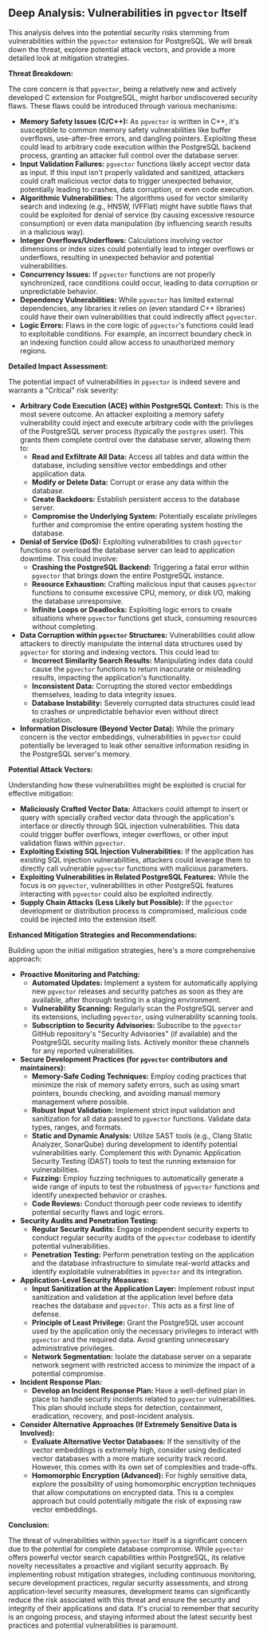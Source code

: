 ## Deep Analysis: Vulnerabilities in `pgvector` Itself

This analysis delves into the potential security risks stemming from vulnerabilities within the `pgvector` extension for PostgreSQL. We will break down the threat, explore potential attack vectors, and provide a more detailed look at mitigation strategies.

**Threat Breakdown:**

The core concern is that `pgvector`, being a relatively new and actively developed C extension for PostgreSQL, might harbor undiscovered security flaws. These flaws could be introduced through various mechanisms:

* **Memory Safety Issues (C/C++):** As `pgvector` is written in C++, it's susceptible to common memory safety vulnerabilities like buffer overflows, use-after-free errors, and dangling pointers. Exploiting these could lead to arbitrary code execution within the PostgreSQL backend process, granting an attacker full control over the database server.
* **Input Validation Failures:**  `pgvector` functions likely accept vector data as input. If this input isn't properly validated and sanitized, attackers could craft malicious vector data to trigger unexpected behavior, potentially leading to crashes, data corruption, or even code execution.
* **Algorithmic Vulnerabilities:**  The algorithms used for vector similarity search and indexing (e.g., HNSW, IVFFlat) might have subtle flaws that could be exploited for denial of service (by causing excessive resource consumption) or even data manipulation (by influencing search results in a malicious way).
* **Integer Overflows/Underflows:**  Calculations involving vector dimensions or index sizes could potentially lead to integer overflows or underflows, resulting in unexpected behavior and potential vulnerabilities.
* **Concurrency Issues:**  If `pgvector` functions are not properly synchronized, race conditions could occur, leading to data corruption or unpredictable behavior.
* **Dependency Vulnerabilities:** While `pgvector` has limited external dependencies, any libraries it relies on (even standard C++ libraries) could have their own vulnerabilities that could indirectly affect `pgvector`.
* **Logic Errors:**  Flaws in the core logic of `pgvector`'s functions could lead to exploitable conditions. For example, an incorrect boundary check in an indexing function could allow access to unauthorized memory regions.

**Detailed Impact Assessment:**

The potential impact of vulnerabilities in `pgvector` is indeed severe and warrants a "Critical" risk severity:

* **Arbitrary Code Execution (ACE) within PostgreSQL Context:** This is the most severe outcome. An attacker exploiting a memory safety vulnerability could inject and execute arbitrary code with the privileges of the PostgreSQL server process (typically the `postgres` user). This grants them complete control over the database server, allowing them to:
    * **Read and Exfiltrate All Data:** Access all tables and data within the database, including sensitive vector embeddings and other application data.
    * **Modify or Delete Data:** Corrupt or erase any data within the database.
    * **Create Backdoors:** Establish persistent access to the database server.
    * **Compromise the Underlying System:** Potentially escalate privileges further and compromise the entire operating system hosting the database.
* **Denial of Service (DoS):** Exploiting vulnerabilities to crash `pgvector` functions or overload the database server can lead to application downtime. This could involve:
    * **Crashing the PostgreSQL Backend:** Triggering a fatal error within `pgvector` that brings down the entire PostgreSQL instance.
    * **Resource Exhaustion:** Crafting malicious input that causes `pgvector` functions to consume excessive CPU, memory, or disk I/O, making the database unresponsive.
    * **Infinite Loops or Deadlocks:** Exploiting logic errors to create situations where `pgvector` functions get stuck, consuming resources without completing.
* **Data Corruption within `pgvector` Structures:** Vulnerabilities could allow attackers to directly manipulate the internal data structures used by `pgvector` for storing and indexing vectors. This could lead to:
    * **Incorrect Similarity Search Results:**  Manipulating index data could cause the `pgvector` functions to return inaccurate or misleading results, impacting the application's functionality.
    * **Inconsistent Data:**  Corrupting the stored vector embeddings themselves, leading to data integrity issues.
    * **Database Instability:**  Severely corrupted data structures could lead to crashes or unpredictable behavior even without direct exploitation.
* **Information Disclosure (Beyond Vector Data):** While the primary concern is the vector embeddings, vulnerabilities in `pgvector` could potentially be leveraged to leak other sensitive information residing in the PostgreSQL server's memory.

**Potential Attack Vectors:**

Understanding how these vulnerabilities might be exploited is crucial for effective mitigation:

* **Maliciously Crafted Vector Data:** Attackers could attempt to insert or query with specially crafted vector data through the application's interface or directly through SQL injection vulnerabilities. This data could trigger buffer overflows, integer overflows, or other input validation flaws within `pgvector`.
* **Exploiting Existing SQL Injection Vulnerabilities:** If the application has existing SQL injection vulnerabilities, attackers could leverage them to directly call vulnerable `pgvector` functions with malicious parameters.
* **Exploiting Vulnerabilities in Related PostgreSQL Features:** While the focus is on `pgvector`, vulnerabilities in other PostgreSQL features interacting with `pgvector` could also be exploited indirectly.
* **Supply Chain Attacks (Less Likely but Possible):** If the `pgvector` development or distribution process is compromised, malicious code could be injected into the extension itself.

**Enhanced Mitigation Strategies and Recommendations:**

Building upon the initial mitigation strategies, here's a more comprehensive approach:

* **Proactive Monitoring and Patching:**
    * **Automated Updates:** Implement a system for automatically applying new `pgvector` releases and security patches as soon as they are available, after thorough testing in a staging environment.
    * **Vulnerability Scanning:** Regularly scan the PostgreSQL server and its extensions, including `pgvector`, using vulnerability scanning tools.
    * **Subscription to Security Advisories:** Subscribe to the `pgvector` GitHub repository's "Security Advisories" (if available) and the PostgreSQL security mailing lists. Actively monitor these channels for any reported vulnerabilities.
* **Secure Development Practices (for `pgvector` contributors and maintainers):**
    * **Memory-Safe Coding Techniques:** Employ coding practices that minimize the risk of memory safety errors, such as using smart pointers, bounds checking, and avoiding manual memory management where possible.
    * **Robust Input Validation:** Implement strict input validation and sanitization for all data passed to `pgvector` functions. Validate data types, ranges, and formats.
    * **Static and Dynamic Analysis:** Utilize SAST tools (e.g., Clang Static Analyzer, SonarQube) during development to identify potential vulnerabilities early. Complement this with Dynamic Application Security Testing (DAST) tools to test the running extension for vulnerabilities.
    * **Fuzzing:** Employ fuzzing techniques to automatically generate a wide range of inputs to test the robustness of `pgvector` functions and identify unexpected behavior or crashes.
    * **Code Reviews:** Conduct thorough peer code reviews to identify potential security flaws and logic errors.
* **Security Audits and Penetration Testing:**
    * **Regular Security Audits:** Engage independent security experts to conduct regular security audits of the `pgvector` codebase to identify potential vulnerabilities.
    * **Penetration Testing:** Perform penetration testing on the application and the database infrastructure to simulate real-world attacks and identify exploitable vulnerabilities in `pgvector` and its integration.
* **Application-Level Security Measures:**
    * **Input Sanitization at the Application Layer:** Implement robust input sanitization and validation at the application level before data reaches the database and `pgvector`. This acts as a first line of defense.
    * **Principle of Least Privilege:** Grant the PostgreSQL user account used by the application only the necessary privileges to interact with `pgvector` and the required data. Avoid granting unnecessary administrative privileges.
    * **Network Segmentation:** Isolate the database server on a separate network segment with restricted access to minimize the impact of a potential compromise.
* **Incident Response Plan:**
    * **Develop an Incident Response Plan:** Have a well-defined plan in place to handle security incidents related to `pgvector` vulnerabilities. This plan should include steps for detection, containment, eradication, recovery, and post-incident analysis.
* **Consider Alternative Approaches (If Extremely Sensitive Data is Involved):**
    * **Evaluate Alternative Vector Databases:** If the sensitivity of the vector embeddings is extremely high, consider using dedicated vector databases with a more mature security track record. However, this comes with its own set of complexities and trade-offs.
    * **Homomorphic Encryption (Advanced):** For highly sensitive data, explore the possibility of using homomorphic encryption techniques that allow computations on encrypted data. This is a complex approach but could potentially mitigate the risk of exposing raw vector embeddings.

**Conclusion:**

The threat of vulnerabilities within `pgvector` itself is a significant concern due to the potential for complete database compromise. While `pgvector` offers powerful vector search capabilities within PostgreSQL, its relative novelty necessitates a proactive and vigilant security approach. By implementing robust mitigation strategies, including continuous monitoring, secure development practices, regular security assessments, and strong application-level security measures, development teams can significantly reduce the risk associated with this threat and ensure the security and integrity of their applications and data. It's crucial to remember that security is an ongoing process, and staying informed about the latest security best practices and potential vulnerabilities is paramount.
